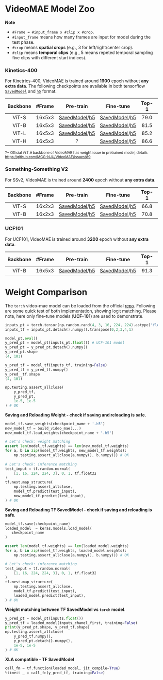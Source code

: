 # VideoMAE Model Zoo

**Note**

- `#Frame = #input_frame x #clip x #crop.`
- `#input_frame` means how many frames are input for model during the test phase.
- `#crop` means **spatial crops** (e.g., 3 for left/right/center crop).
- `#clip` means **temporal clips** (e.g., 5 means repeted temporal sampling five clips with different start indices).

### Kinetics-400

For Kinetrics-400, VideoMAE is trained around **1600** epoch without **any extra data**. The following checkpoints are available in both tensorflow [`SavedModel`](https://www.tensorflow.org/guide/saved_model) and [`h5`](https://keras.io/api/saving/weights_saving_and_loading/#save_weights-method) format.


| Backbone | \#Frame | Pre-train | Fine-tune | Top-1 | Top-5 |
 | :--: | :--: | :--: | :--: | :---: | :---: |
  ViT-S    | 16x5x3  | [SavedModel](https://github.com/innat/VideoMAE/releases/download/v1.1/TFVideoMAE_S_K400_16x224_PT.zip)/[h5](https://github.com/innat/VideoMAE/releases/download/v1.0/TFVideoMAE_S_K400_16x224_PT.h5) | [SavedModel](https://github.com/innat/VideoMAE/releases/download/v1.1/TFVideoMAE_S_K400_16x224_FT.zip)/[h5](https://github.com/innat/VideoMAE/releases/download/v1.0/TFVideoMAE_S_16x224_FT.h5) | 79.0 | 93.8   |
  ViT-B    | 16x5x3  | [SavedModel](https://github.com/innat/VideoMAE/releases/download/v1.1/TFVideoMAE_B_K400_16x224_PT.zip)/[h5](https://github.com/innat/VideoMAE/releases/download/v1.0/TFVideoMAE_B_K400_16x224_PT.h5) | [SavedModel](https://github.com/innat/VideoMAE/releases/download/v1.1/TFVideoMAE_B_K400_16x224_FT.zip)/[h5](https://github.com/innat/VideoMAE/releases/download/v1.0/TFVideoMAE_B_K400_16x224_FT.h5) | 81.5  | 95.1  |
  ViT-L    | 16x5x3  | [SavedModel](https://github.com/innat/VideoMAE/releases/download/v1.1/TFVideoMAE_L_K400_16x224_PT.zip)/[h5](https://github.com/innat/VideoMAE/releases/download/v1.0/TFVideoMAE_L_K400_16x224_PT.h5) | [SavedModel](https://github.com/innat/VideoMAE/releases/download/v1.0/TFVideoMAE_L_K400_16x224_FT.h5)/[h5](https://github.com/innat/VideoMAE/releases/download/v1.0/TFVideoMAE_L_K400_16x224_FT.h5) | 85.2  | 96.8  |
  ViT-H    | 16x5x3  | ? | [SavedModel](https://drive.google.com/drive/folders/1DdwGd-EXD0Rc-05mirZOU3W7b8LlHYJ7?usp=sharing)/[h5](https://drive.google.com/file/d/1ZS7fWw3SbgKpLAdN7QQLm9_pIomwYEtI/view?usp=sharing) | 86.6 | 97.1   |

<sup>?* Official `ViT-H` backbone of VideoMAE has weight issue in pretrained model, details https://github.com/MCG-NJU/VideoMAE/issues/89</sup>

### Something-Something V2

For SSv2, VideoMAE is trained around **2400** epoch without **any extra data**.

| Backbone | \#Frame |                          Pre-train                           |                          Fine-tune                           | Top-1 | Top-5 |
| :------: | :-----: | :----------------------------------------------------------: | :----------------------------------------------------------: | :---: | :---: |
|  ViT-S    | 16x2x3  | [SavedModel](https://github.com/innat/VideoMAE/releases/download/v1.1/TFVideoMAE_S_SSv2_16x224_PT.zip)/[h5](https://github.com/innat/VideoMAE/releases/download/v1.0/TFVideoMAE_S_SSv2_16x224_PT.h5) | [SavedModel](https://github.com/innat/VideoMAE/releases/download/v1.1/TFVideoMAE_S_SSv2_16x224_FT.zip)/[h5](https://github.com/innat/VideoMAE/releases/download/v1.0/TFVideoMAE_S_SSv2_16x224_FT.h5) | 66.8 | 90.3 |
|  ViT-B    | 16x2x3  | [SavedModel](https://github.com/innat/VideoMAE/releases/download/v1.1/TFVideoMAE_B_SSv2_16x224_PT.zip)/[h5](https://github.com/innat/VideoMAE/releases/download/v1.0/TFVideoMAE_B_SSv2_16x224_PT.h5) | [SavedModel](https://github.com/innat/VideoMAE/releases/download/v1.1/TFVideoMAE_B_SSv2_16x224_FT.zip)/[h5](https://github.com/innat/VideoMAE/releases/download/v1.0/TFVideoMAE_B_SSv2_16x224_FT.h5) | 70.8  | 92.4  |


### UCF101

For UCF101, VideoMAE is trained around **3200** epoch without **any extra data**.

| Backbone | \#Frame |  Pre-train  |  Fine-tune   | Top-1 | Top-5 |
| :---: | :-----: | :----: | :----: | :---: | :---: |
|  ViT-B   |  16x5x3  | [SavedModel](https://github.com/innat/VideoMAE/releases/download/v1.1/TFVideoMAE_B_UCF_16x224_PT.zip)/[h5](https://github.com/innat/VideoMAE/releases/download/v1.0/TFVideoMAE_B_UCF_16x224_PT.h5)  | [SavedModel](https://github.com/innat/VideoMAE/releases/download/v1.1/TFVideoMAE_B_UCF_16x224_FT.zip)/[h5](https://github.com/innat/VideoMAE/releases/download/v1.0/TFVideoMAE_B_UCF_16x224_FT.h5) | 91.3 |  98.5 |



# Weight Comparison

The `torch` video-mae model can be loaded from the official [repo](https://github.com/MCG-NJU/VideoMAE). Following are some quick test of both implementation, showing logit matching. Please note, here only fine-tune models (**UCF-101**) are used to demonstrate. 

```python
inputs_pt = torch.tensor(np.random.rand(4, 3, 16, 224, 224).astype('float32'))
inputs_tf = inputs_pt.detach().numpy().transpose(0,2,3,4,1)

model_pt.eval()
y_pred_pt = model_pt(inputs_pt.float()) # UCF-101 model
y_pred_pt = y_pred_pt.detach().numpy()
y_pred_pt.shape
(4, 101)

y_pred_tf = model_tf(inputs_tf, training=False)
y_pred_tf = y_pred_tf.numpy()
y_pred__tf.shape
(4, 101)

np.testing.assert_allclose(
    y_pred_tf, 
    y_pred_pt, 
    1e-5, 1e-5
) # OK
```

**Saving and Reloading Weight - check if saving and reloading is safe.**

```python
model_tf.save_weights(checkpoint_name + '.h5')
new_model_tf = build_video_mae(...)
new_model_tf.load_weights(checkpoint_name + '.h5')

# Let's check: weight matching
assert len(model_tf.weights) == len(new_model_tf.weights)
for a, b in zip(model_tf.weights, new_model_tf.weights):
    np.testing.assert_allclose(a.numpy(), b.numpy()) # OK
    
# Let's check: inference matching
test_input = tf.random.normal(
    [1, 16, 224, 224, 3], 0, 1, tf.float32
)
tf.nest.map_structure(
    np.testing.assert_allclose,
    model_tf.predict(test_input),
    new_model_tf.predict(test_input),
) # OK
```

**Saving and Reloading TF SavedModel - check if saving and reloading is safe.**

```python
model_tf.save(checkpoint_name)
loaded_model  = keras.models.load_model(
   checkpoint_name
)

assert len(model_tf.weights) == len(loaded_model.weights)
for a, b in zip(model_tf.weights, loaded_model.weights):
    np.testing.assert_allclose(a.numpy(), b.numpy()) # OK

# Let's check: inference matching
test_input = tf.random.normal(
    [1, 16, 224, 224, 3], 0, 1, tf.float32
)
tf.nest.map_structure(
    np.testing.assert_allclose,
    model_tf.predict(test_input),
    loaded_model.predict(test_input),
) # OK
```

**Weight matching between TF SavedModel vs `torch` model.**

```python
y_pred_pt = model_pt(inputs.float())
y_pred_tf = loaded_model(inputs_chanel_first, training=False)
print(y_pred_pt.shape, y_pred_tf.shape)
np.testing.assert_allclose(
    y_pred_tf.numpy(), 
    y_pred_pt.detach().numpy(), 
    1e-5, 1e-5
) # OK
```

**XLA compatible - TF SavedModel**

```python
call_fn = tf.function(loaded_model, jit_compile=True)
%timeit _ = call_fn(y_pred_tf, training=False)
```
